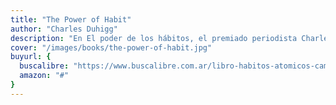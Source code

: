 ```yaml
---
title: "The Power of Habit"
author: "Charles Duhigg"
description: "En El poder de los hábitos, el premiado periodista Charles Duhigg nos lleva al límite de los descubrimientos científicos que explican por qué existen los hábitos, cómo nos condicionan y cómo cambiarlos. Duhigg ofrece una gran cantidad de información en una fascinante narrativa que nos lleva a las salas de reuniones de Procter & Gamble, a las gradas de la NFL, y hasta al movimiento por los derechos civiles, y presenta una manera completamente nueva de entender la naturaleza humana y su potencial."
cover: "/images/books/the-power-of-habit.jpg"
buyurl: {
  buscalibre: "https://www.buscalibre.com.ar/libro-habitos-atomicos-cambios-pequenos-resultados-extraordinarios-atomic-habits/9786075694122/p/54894566?afiliado=9c6bd8f0b283b0dd34fb",
  amazon: "#"
}
---
```

